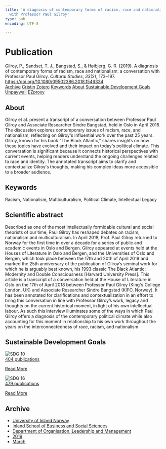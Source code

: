 ```yaml
---
title: 'A diagnosis of contemporary forms of racism, race and nationalism: a conversation
  with Professor Paul Gilroy'
type: pub
encoding: UTF-8

---
```

<h1>Publication</h1>
<article id="csl-bib-container-2TCEK2CL" class="csl-bib-container">
  <div class="csl-bib-body"> <div class="csl-entry">Gilroy, P., Sandset, T. J., Bangstad, S., &#38; Høibjerg, G. R. (2019). A diagnosis of contemporary forms of racism, race and nationalism: a conversation with Professor Paul Gilroy. <i>Cultural Studies</i>, <i>33</i>(2), 173–197. <a href="https://doi.org/10.1080/09502386.2018.1546334">https://doi.org/10.1080/09502386.2018.1546334</a></div> </div>
  <div class="csl-bib-buttons">
    <a href="#taxonomy-article-2TCEK2CL" alt="archive" class="csl-bib-button">Archive</a>
    <a href="https://app.cristin.no/results/show.jsf?id=1683235" alt="Cristin" class="csl-bib-button">Cristin</a>
    <a href="http://zotero.org/groups/5881554/items/2TCEK2CL" alt="Zotero" class="csl-bib-button">Zotero</a>
    <a href="#keywords-article-2TCEK2CL" alt="keywords" class="csl-bib-button">Keywords</a>
    <a href="#about-article-2TCEK2CL" alt="about_pub" class="csl-bib-button">About</a>
    <a href="#sdg-article-2TCEK2CL" alt="sdg" class="csl-bib-button">Sustainable Development Goals</a>
    <a href="https://www.tandfonline.com/doi/pdf/10.1080/09502386.2018.1546334?needAccess=true" alt="Unpaywall" class="csl-bib-button">Unpaywall</a>
    <a href="https://www.tandfonline.com/doi/pdf/10.1080/09502386.2018.1546334?needAccess=true" alt="EZproxy" class="csl-bib-button">EZproxy</a>
  </div>
  <div id="csl-bib-meta-container-2TCEK2CL"></div>
</article>
<div id="csl-bib-meta-2TCEK2CL" class="csl-bib-meta">
  <article id="about-article-2TCEK2CL" class="about_pub-article">
    <h1>About</h1>
    Gilroy et al. present a transcript of a conversation between Professor Paul Gilroy and Associate Researcher Sindre Bangstad, held in Oslo in April 2018. The discussion explores contemporary issues of racism, race, and nationalism, reflecting on Gilroy's influential work over the past 25 years. Gilroy, known for his book "The Black Atlantic," shares insights on how these topics have evolved and their impact on today's political climate. This conversation is significant because it connects historical perspectives with current events, helping readers understand the ongoing challenges related to race and identity. The annotated transcript aims to clarify and contextualize Gilroy's thoughts, making his complex ideas more accessible to a broader audience.
  </article>
  <article id="keywords-article-2TCEK2CL" class="keywords-article">
    <h1>Keywords</h1>
    Racism, Nationalism, Multiculturalism, Political Climate, Intellectual Legacy
  </article>
  <article id="abstract-article-2TCEK2CL" class="abstract-article">
    <h1>Scientific abstract</h1>
    Described as one of the most intellectually formidable cultural and social theorists of our time, Paul Gilroy has reshaped debates on racism, nationalism and multiculturalism. In April 2018, Prof. Paul Gilroy returned to Norway for the first time in over a decade for a series of public and academic events in Oslo and Bergen. Gilroy appeared at events held at the Houses of Literature in Oslo and Bergen, and the Universities of Oslo and Bergen, which took place between the 17th and 20th of April 2018 and marked the 25th anniversary of the publication of Gilroy’s seminal work for which he is arguably best known, his 1993 classic The Black Atlantic: Modernity and Double Consciousness [Harvard University Press]. This article is a transcript of a conversation held at the House of Literature in Oslo on the 17th of April 2018 between Professor Paul Gilroy (King's College London, UK) and Associate Researcher Sindre Bangstad (KIFO, Norway). It has been annotated for clarifications and contextualization in an effort to bring this conversation in line with Professor Gilroy’s work, legacy and thoughts on the current historical moment, in light of his own intellectual labour. As such this interview illuminates some of the ways in which Paul Gilroy offers a diagnosis of the contemporary political climate while also accounting for this moment in relationship to his own work throughout the years on the interconnectedness of race, racism, and nationalism
  </article>
  <article id="sdg-article-2TCEK2CL" class="sdg-article">
    <h1>Sustainable Development Goals</h1>
    <div class="sdg-container"><div id="sdg10" class="sdg">
        <img src="{{< params subfolder >}}images/sdg/sdg10_en.png" class="image" alt="SDG 10">
        <div class="sdg-overlay">
          <a href="/en/archive/?key=?sdg=10#archive" class="sdg-publication-count"><span>404</span> publications</a>
          <p><a href="https://sdgs.un.org/goals/goal10" class="sdg-read-more">Read More</a></p>
        </div>
      </div> <div id="sdg16" class="sdg">
        <img src="{{< params subfolder >}}images/sdg/sdg16_en.png" class="image" alt="SDG 16">
        <div class="sdg-overlay">
          <a href="/en/archive/?key=?sdg=16#archive" class="sdg-publication-count"><span>479</span> publications</a>
          <p><a href="https://sdgs.un.org/goals/goal16" class="sdg-read-more">Read More</a></p>
        </div>
      </div></div>
  </article>
  <article id="taxonomy-article-2TCEK2CL" class="taxonomy-article">
    <h1>Archive</h1>
    <ul>
      <li>
        <a href="/en/archive/?key=3DCRN523">University of Inland Norway</a>
      </li>
      <li>
        <a href="/en/archive/?key=DU8Q9LN9">Inland School of Business and Social Sciences</a>
      </li>
      <li>
        <a href="/en/archive/?key=4LUWR3ZM">Department of Organisation, Leadership and Management</a>
      </li>
      <li>
        <a href="/en/archive/?key=7GQPC2L9">2019</a>
      </li>
      <li>
        <a href="/en/archive/?key=AP5NFPA6">March</a>
      </li>
    </ul>
  </article>
</div>
